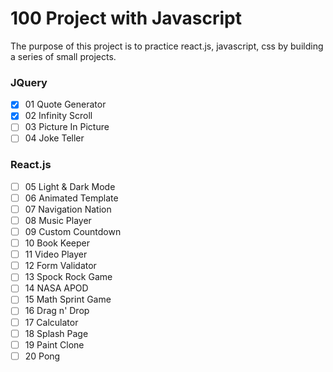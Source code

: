 # 100 Project with Javascript

The purpose of this project is to practice react.js, javascript, css by building a series of small projects.

### JQuery
- [X] 01 Quote Generator
- [X] 02 Infinity Scroll
- [ ] 03 Picture In Picture
- [ ] 04 Joke Teller
### React.js
- [ ] 05 Light & Dark Mode
- [ ] 06 Animated Template
- [ ] 07 Navigation Nation
- [ ] 08 Music Player
- [ ] 09 Custom Countdown
- [ ] 10 Book Keeper
- [ ] 11 Video Player
- [ ] 12 Form Validator
- [ ] 13 Spock Rock Game
- [ ] 14 NASA APOD
- [ ] 15 Math Sprint Game
- [ ] 16 Drag n' Drop
- [ ] 17 Calculator
- [ ] 18 Splash Page
- [ ] 19 Paint Clone
- [ ] 20 Pong
